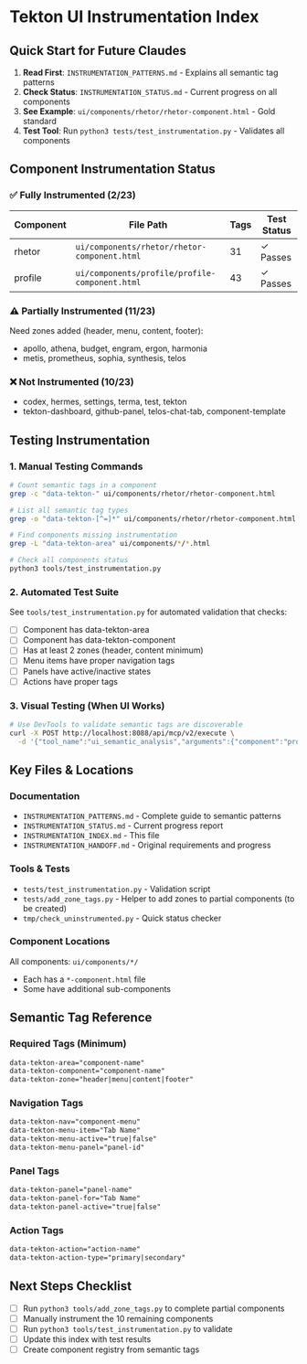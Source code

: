 # Tekton UI Instrumentation Index

## Quick Start for Future Claudes
1. **Read First**: `INSTRUMENTATION_PATTERNS.md` - Explains all semantic tag patterns
2. **Check Status**: `INSTRUMENTATION_STATUS.md` - Current progress on all components
3. **See Example**: `ui/components/rhetor/rhetor-component.html` - Gold standard
4. **Test Tool**: Run `python3 tests/test_instrumentation.py` - Validates all components

## Component Instrumentation Status

### ✅ Fully Instrumented (2/23)
| Component | File Path | Tags | Test Status |
|-----------|-----------|------|-------------|
| rhetor | `ui/components/rhetor/rhetor-component.html` | 31 | ✓ Passes |
| profile | `ui/components/profile/profile-component.html` | 43 | ✓ Passes |

### ⚠️ Partially Instrumented (11/23)
Need zones added (header, menu, content, footer):
- apollo, athena, budget, engram, ergon, harmonia
- metis, prometheus, sophia, synthesis, telos

### ❌ Not Instrumented (10/23)
- codex, hermes, settings, terma, test, tekton
- tekton-dashboard, github-panel, telos-chat-tab, component-template

## Testing Instrumentation

### 1. Manual Testing Commands
```bash
# Count semantic tags in a component
grep -c "data-tekton-" ui/components/rhetor/rhetor-component.html

# List all semantic tag types
grep -o "data-tekton-[^=]*" ui/components/rhetor/rhetor-component.html | sort | uniq

# Find components missing instrumentation
grep -L "data-tekton-area" ui/components/*/*.html

# Check all components status
python3 tools/test_instrumentation.py
```

### 2. Automated Test Suite
See `tools/test_instrumentation.py` for automated validation that checks:
- [ ] Component has data-tekton-area
- [ ] Component has data-tekton-component
- [ ] Has at least 2 zones (header, content minimum)
- [ ] Menu items have proper navigation tags
- [ ] Panels have active/inactive states
- [ ] Actions have proper tags

### 3. Visual Testing (When UI Works)
```bash
# Use DevTools to validate semantic tags are discoverable
curl -X POST http://localhost:8088/api/mcp/v2/execute \
  -d '{"tool_name":"ui_semantic_analysis","arguments":{"component":"profile"}}'
```

## Key Files & Locations

### Documentation
- `INSTRUMENTATION_PATTERNS.md` - Complete guide to semantic patterns
- `INSTRUMENTATION_STATUS.md` - Current progress report
- `INSTRUMENTATION_INDEX.md` - This file
- `INSTRUMENTATION_HANDOFF.md` - Original requirements and progress

### Tools & Tests
- `tests/test_instrumentation.py` - Validation script
- `tests/add_zone_tags.py` - Helper to add zones to partial components (to be created)
- `tmp/check_uninstrumented.py` - Quick status checker

### Component Locations
All components: `ui/components/*/`
- Each has a `*-component.html` file
- Some have additional sub-components

## Semantic Tag Reference

### Required Tags (Minimum)
```html
data-tekton-area="component-name"
data-tekton-component="component-name"
data-tekton-zone="header|menu|content|footer"
```

### Navigation Tags
```html
data-tekton-nav="component-menu"
data-tekton-menu-item="Tab Name"
data-tekton-menu-active="true|false"
data-tekton-menu-panel="panel-id"
```

### Panel Tags
```html
data-tekton-panel="panel-name"
data-tekton-panel-for="Tab Name"
data-tekton-panel-active="true|false"
```

### Action Tags
```html
data-tekton-action="action-name"
data-tekton-action-type="primary|secondary"
```

## Next Steps Checklist
- [ ] Run `python3 tools/add_zone_tags.py` to complete partial components
- [ ] Manually instrument the 10 remaining components
- [ ] Run `python3 tools/test_instrumentation.py` to validate
- [ ] Update this index with test results
- [ ] Create component registry from semantic tags